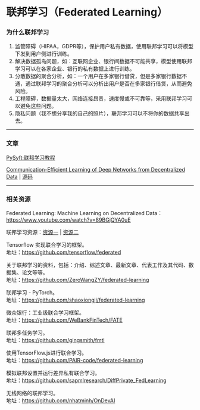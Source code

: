 # 联邦学习（Federated Learning）

### 为什么联邦学习

1. 监管障碍（HIPAA，GDPR等），保护用户私有数据，使用联邦学习可以将模型下发到用户侧进行训练。
2. 解决数据孤岛问题，如：互联网企业、银行间数据不可能共享，模型使用联邦学习可以在各家企业、银行的私有数据上进行训练。
3. 分散数据的聚合分析，如：一个用户在多家银行借贷，但是多家银行数据不通，通过联邦学习的聚合分析可以分析出用户是否在多家银行借贷，从而避免风险。
4. 工程障碍，数据量太大，网络连接昂贵，速度慢或不可靠等，采用联邦学习可以避免这些问题。
5. 隐私问题（我不想分享我的自己的照片），联邦学习可以不将你的数据共享出去。

---
### 文章

[PySyft:联邦学习教程](https://github.com/OpenMined/PySyft/blob/dev/examples/tutorials/Part%201%20-%20The%20Basic%20Tools%20of%20Private%20Deep%20Learning.ipynb)

[Communication-Efficient Learning of Deep Networks from Decentralized Data](https://arxiv.org/abs/1602.05629) | [源码](https://github.com/roxanneluo/Federated-Learning)


---

### 相关资源

Federated Learning: Machine Learning on Decentralized Data：https://www.youtube.com/watch?v=89BGjQYA0uE

联邦学习资源：[资源一](https://github.com/tushar-semwal/awesome-federated-computing) | [资源二](https://github.com/timmers/awesome-federated-learning)

Tensorflow 实现联合学习的框架。</br>
地址：https://github.com/tensorflow/federated

关于联邦学习的资料，包括：介绍、综述文章、最新文章、代表工作及其代码、数据集、论文等等。</br>
地址：https://github.com/ZeroWangZY/federated-learning

联邦学习 - PyTorch。</br>
地址：https://github.com/shaoxiongji/federated-learning


微众银行：工业级联合学习框架。</br>
地址：https://github.com/WeBankFinTech/FATE

联邦多任务学习。</br>
地址：https://github.com/gingsmith/fmtl

使用TensorFlow.js进行联合学习。</br>
地址：https://github.com/PAIR-code/federated-learning

模拟联邦设置并运行差异私有联合学习。</br>
地址：https://github.com/sapmlresearch/DiffPrivate_FedLearning

无线网络的联邦学习。</br>
地址：https://github.com/nhatminh/OnDevAI
